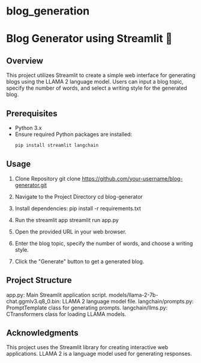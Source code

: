 # blog_generation

# Blog Generator using Streamlit 🤖

## Overview

This project utilizes Streamlit to create a simple web interface for generating blogs using the LLAMA 2 language model. Users can input a blog topic, specify the number of words, and select a writing style for the generated blog.

## Prerequisites

- Python 3.x
- Ensure required Python packages are installed:
  ```bash
  pip install streamlit langchain

##  Usage

1. Clone Repository
    git clone https://github.com/your-username/blog-generator.git
2. Navigate to the Project Directory
    cd blog-generator
3. Install dependencies:
    pip install -r requirements.txt
4. Run the streamlit app
    streamlit run app.py
5. Open the provided URL in your web browser.

6. Enter the blog topic, specify the number of words, and choose a writing style.

7. Click the "Generate" button to get a generated blog.

## Project Structure
app.py: Main Streamlit application script.
models/llama-2-7b-chat.ggmlv3.q8_0.bin: LLAMA 2 language model file.
langchain/prompts.py: PromptTemplate class for generating prompts.
langchain/llms.py: CTransformers class for loading LLAMA models.

## Acknowledgments
This project uses the Streamlit library for creating interactive web applications.
LLAMA 2 is a language model used for generating responses.
